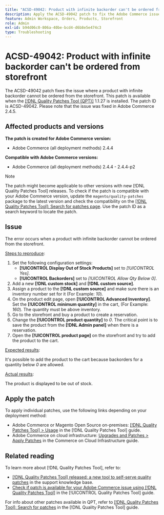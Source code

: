 ```yaml
---
title: "ACSD-49042: Product with infinite backorder can't be ordered from storefront"
description: Apply the ACSD-49042 patch to fix the Adobe Commerce issue where a product with infinite backorder cannot be ordered from the storefront.
feature: Admin Workspace, Orders, Products, Storefront
role: Admin
exl-id: b94d06c0-806a-40be-bcd4-d6b8e5e474c3
type: Troubleshooting
---
```

# ACSD-49042: Product with infinite backorder can't be ordered from storefront

The ACSD-49042 patch fixes the issue where a product with infinite backorder cannot be ordered from the storefront. This patch is available when the [[!DNL Quality Patches Tool (QPT)]](https://experienceleague.adobe.com/en/docs/commerce-operations/tools/quality-patches-tool/quality-patches-tool-to-self-serve-quality-patches) 1.1.27 is installed. The patch ID is ACSD-49042. Please note that the issue was fixed in Adobe Commerce 2.4.5.

## Affected products and versions

**The patch is created for Adobe Commerce version:**

* Adobe Commerce (all deployment methods) 2.4.4

**Compatible with Adobe Commerce versions:**

* Adobe Commerce (all deployment methods) 2.4.4 - 2.4.4-p2

>[!NOTE]
>
>The patch might become applicable to other versions with new [!DNL Quality Patches Tool] releases. To check if the patch is compatible with your Adobe Commerce version, update the `magento/quality-patches` package to the latest version and check the compatibility on the [[!DNL Quality Patches Tool]: Search for patches page](https://experienceleague.adobe.com/tools/commerce-quality-patches/index.html). Use the patch ID as a search keyword to locate the patch.

## Issue

The error occurs when a product with infinite backorder cannot be ordered from the storefront.

<u>Steps to reproduce</u>:

1. Set the following configuration settings:
    * **[!UICONTROL Display Out of Stock Products]** set to *[!UICONTROL Yes]*.
    * **[!UICONTROL Backorders]** set to *[!UICONTROL Allow Qty Below 0]*.
1. Add a new **[!DNL custom stock]** and **[!DNL custom source]**.
1. Assign a product to the **[!DNL custom source]** and make sure there is an inventory number set for it (For Example: *10*).
1. On the product edit page, open **[!UICONTROL Advanced Inventory]**. Set the **[!UICONTROL minimum quantity]** in the cart, (For Example: *160*). The quantity must be above inventory.
1. Go to the storefront and buy a product to create a reservation.
1. Change the **[!UICONTROL product quantity]** to *0*. The critical point is to save the product from the **[!DNL Admin panel]** when there is a reservation.
1. Open the **[!UICONTROL product page]** on the storefront and try to add the product to the cart.

<u>Expected results</u>:

It's possible to add the product to the cart because backorders for a quantity below *0* are allowed.

<u>Actual results</u>:

The product is displayed to be out of stock.

## Apply the patch

To apply individual patches, use the following links depending on your deployment method:

* Adobe Commerce or Magento Open Source on-premises: [[!DNL Quality Patches Tool] > Usage](/help/tools/quality-patches-tool/usage.md) in the [!DNL Quality Patches Tool] guide.
* Adobe Commerce on cloud infrastructure: [Upgrades and Patches > Apply Patches](https://experienceleague.adobe.com/docs/commerce-cloud-service/user-guide/develop/upgrade/apply-patches.html) in the Commerce on Cloud Infrastructure guide.

## Related reading

To learn more about [!DNL Quality Patches Tool], refer to:

* [[!DNL Quality Patches Tool] released: a new tool to self-serve quality patches](https://experienceleague.adobe.com/en/docs/commerce-operations/tools/quality-patches-tool/quality-patches-tool-to-self-serve-quality-patches) in the support knowledge base.
* [Check if patch is available for your Adobe Commerce issue using [!DNL Quality Patches Tool]](/help/tools/quality-patches-tool/patches-available-in-qpt/check-patch-for-magento-issue-with-magento-quality-patches.md) in the [!UICONTROL Quality Patches Tool] guide.


For info about other patches available in QPT, refer to [[!DNL Quality Patches Tool]: Search for patches](https://experienceleague.adobe.com/tools/commerce-quality-patches/index.html) in the [!DNL Quality Patches Tool] guide.
